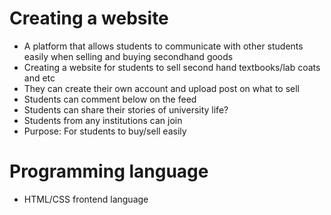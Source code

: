 # Creating a website
- A platform that allows students to communicate with other students easily when selling and buying secondhand goods
- Creating a website for students to sell second hand textbooks/lab coats and etc
- They can create their own account and upload post on what to sell
- Students can comment below on the feed
- Students can share their stories of university life?
- Students from any institutions can join
- Purpose: For students to buy/sell easily 

# Programming language
- HTML/CSS frontend language
